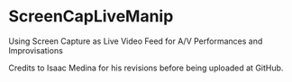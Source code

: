 # ScreenCapLiveManip
Using Screen Capture as Live Video Feed for A/V Performances and Improvisations

Credits to Isaac Medina for his revisions before being uploaded at GitHub.
